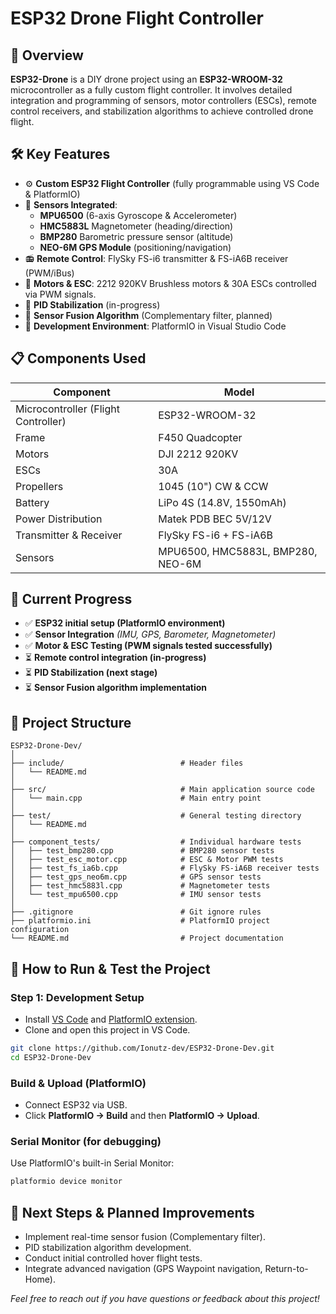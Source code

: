 # ESP32 Drone Flight Controller

## 📖 **Overview**

**ESP32-Drone** is a DIY drone project using an **ESP32-WROOM-32** microcontroller as a fully custom flight controller. It involves detailed integration and programming of sensors, motor controllers (ESCs), remote control receivers, and stabilization algorithms to achieve controlled drone flight.

## 🛠️ **Key Features**

- ⚙️ **Custom ESP32 Flight Controller** (fully programmable using VS Code & PlatformIO)
- 📡 **Sensors Integrated**:
  - **MPU6500** (6-axis Gyroscope & Accelerometer)
  - **HMC5883L** Magnetometer (heading/direction)
  - **BMP280** Barometric pressure sensor (altitude)
  - **NEO-6M GPS Module** (positioning/navigation)
- 📻 **Remote Control**: FlySky FS-i6 transmitter & FS-iA6B receiver (PWM/iBus)
- 🚁 **Motors & ESC**: 2212 920KV Brushless motors & 30A ESCs controlled via PWM signals.
- 🧭 **PID Stabilization** (in-progress)
- 🔄 **Sensor Fusion Algorithm** (Complementary filter, planned)
- 🧰 **Development Environment**: PlatformIO in Visual Studio Code

## 📋 **Components Used**

| Component                           | Model                             |
| ----------------------------------- | --------------------------------- |
| Microcontroller (Flight Controller) | ESP32-WROOM-32                    |
| Frame                               | F450 Quadcopter                   |
| Motors                              | DJI 2212 920KV                    |
| ESCs                                | 30A                               |
| Propellers                          | 1045 (10") CW & CCW               |
| Battery                             | LiPo 4S (14.8V, 1550mAh)          |
| Power Distribution                  | Matek PDB BEC 5V/12V              |
| Transmitter & Receiver              | FlySky FS-i6 + FS-iA6B            |
| Sensors                             | MPU6500, HMC5883L, BMP280, NEO-6M |

## 🚀 **Current Progress**

- ✅ **ESP32 initial setup (PlatformIO environment)**
- ✅ **Sensor Integration** _(IMU, GPS, Barometer, Magnetometer)_
- ✅ **Motor & ESC Testing (PWM signals tested successfully)**
- ⏳ **Remote control integration (in-progress)**
- ⏳ **PID Stabilization (next stage)**
- ⏳ **Sensor Fusion algorithm implementation**

## 📂 **Project Structure**

```
ESP32-Drone-Dev/
│
├── include/                          # Header files
│   └── README.md
│
├── src/                              # Main application source code
│   └── main.cpp                      # Main entry point
│
├── test/                             # General testing directory
│   └── README.md
│
├── component_tests/                  # Individual hardware tests
│   ├── test_bmp280.cpp               # BMP280 sensor tests
│   ├── test_esc_motor.cpp            # ESC & Motor PWM tests
│   ├── test_fs_ia6b.cpp              # FlySky FS-iA6B receiver tests
│   ├── test_gps_neo6m.cpp            # GPS sensor tests
│   ├── test_hmc5883l.cpp             # Magnetometer tests
│   └── test_mpu6500.cpp              # IMU sensor tests
│
├── .gitignore                        # Git ignore rules
├── platformio.ini                    # PlatformIO project configuration
└── README.md                         # Project documentation
```

## 🔧 **How to Run & Test the Project**

### **Step 1: Development Setup**

- Install [VS Code](https://code.visualstudio.com/) and [PlatformIO extension](https://platformio.org/platformio-ide).
- Clone and open this project in VS Code.

```bash
git clone https://github.com/Ionutz-dev/ESP32-Drone-Dev.git
cd ESP32-Drone-Dev
```

### **Build & Upload (PlatformIO)**

- Connect ESP32 via USB.
- Click **PlatformIO → Build** and then **PlatformIO → Upload**.

### **Serial Monitor (for debugging)**

Use PlatformIO's built-in Serial Monitor:

```bash
platformio device monitor
```

## 📌 **Next Steps & Planned Improvements**

- Implement real-time sensor fusion (Complementary filter).
- PID stabilization algorithm development.
- Conduct initial controlled hover flight tests.
- Integrate advanced navigation (GPS Waypoint navigation, Return-to-Home).

_Feel free to reach out if you have questions or feedback about this project!_
